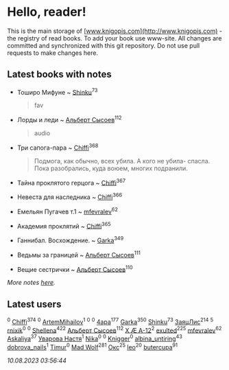 # Hello, reader!
This is the main storage of [www.knigopis.com](http://www.knigopis.com) - the registry of read books.
To add your book use www-site. All changes are committed and synchronized with this git repository.
Do not use pull requests to make changes here.


## Latest books with notes
* Тоширо Мифуне ~ [Shinku](users/109/109176126475581739292-google)<sup>73</sup>
    > fav

* Лорды и леди ~ [Альберт Сысоев](users/474/47446642-vkontakte)<sup>112</sup>
    > audio

* Три сапога-пара ~ [Chiffi](users/105/105831994080785626680-google)<sup>368</sup>
    > Подмога, как обычно, всех убила. А кого не убила- спасла. Пока разобрались, куда воюем, многих подранили.

* Тайна проклятого герцога ~ [Chiffi](users/105/105831994080785626680-google)<sup>367</sup>

* Невеста для наследника ~ [Chiffi](users/105/105831994080785626680-google)<sup>366</sup>

* Емельян Пугачев т.1 ~ [mfevralev](users/140/140966150-vkontakte)<sup>62</sup>

* Академия проклятий ~ [Chiffi](users/105/105831994080785626680-google)<sup>365</sup>

* Ганнибал. Восхождение. ~ [Garka](users/115/115753719718250012620-google)<sup>349</sup>

* Ведьмы за границей ~ [Альберт Сысоев](users/474/47446642-vkontakte)<sup>111</sup>

* Вещие сестрички ~ [Альберт Сысоев](users/474/47446642-vkontakte)<sup>110</sup>


_More notes [here](latest_books_with_notes.md)._


## Latest users
[](users/163/16320777036928943427-mailru)<sup>0</sup> 
[Chiffi](users/105/105831994080785626680-google)<sup>374</sup> 
[](users/101/101703358373163793526-google)<sup>0</sup> 
[ArtemMihailov](users/108/108692433740296978822-google)<sup>1</sup> 
[](users/104/104340068157277152722-google)<sup>0</sup> 
[](users/105/105336617675582005839-google)<sup>0</sup> 
[4apa](users/117/117392596378069249667-google)<sup>177</sup> 
[Garka](users/115/115753719718250012620-google)<sup>350</sup> 
[Shinku](users/109/109176126475581739292-google)<sup>73</sup> 
[ЗаяцЛис](users/112/112388384595246311466-google)<sup>214</sup> 
[](users/116/116049106351328726122-google)<sup>5</sup> 
[rnixik](users/116/116191270391964650818-google)<sup>0</sup> 
[](users/109/109632201206063422313-google)<sup>0</sup> 
[Shellena](users/134/13413591548892934957-mailru)<sup>422</sup> 
[Альберт Сысоев](users/474/47446642-vkontakte)<sup>112</sup> 
[X Æ A-12](users/115/115609550904757194526-google)<sup>2</sup> 
[exulted](users/100/100599204551896265722-google)<sup>225</sup> 
[mfevralev](users/140/140966150-vkontakte)<sup>62</sup> 
[Askaliya](users/326/326783541-vkontakte)<sup>37</sup> 
[Уварова Настя](users/720/720637983-vkontakte)<sup>1</sup> 
[Nika](users/112/112175696674200715149-google)<sup>0</sup> 
[](users/101/101637604397474908542-google)<sup>0</sup> 
[Knigger](users/762/762419130-vkontakte)<sup>0</sup> 
[albina_untiring](users/257/2579695-vkontakte)<sup>43</sup> 
[dobrova_nails](users/606/6069210-vkontakte)<sup>1</sup> 
[Timur](users/107/107645396695684639157-google)<sup>0</sup> 
[Mad Wolf](users/947/94738840-vkontakte)<sup>281</sup> 
[Окс](users/102/102536471289425216982-google)<sup>25</sup> 
[leo](users/106/106915386474260202605-google)<sup>20</sup> 
[butercupa](users/193/193697993-vkontakte)<sup>91</sup> 


_10.08.2023 03:56:44_

